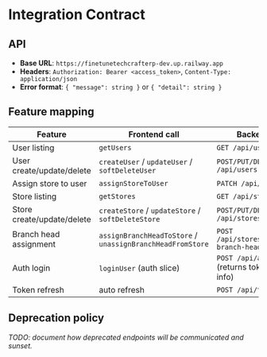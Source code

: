 # Integration Contract

## API

- **Base URL**: `https://finetunetechcrafterp-dev.up.railway.app`
- **Headers**: `Authorization: Bearer <access_token>`, `Content-Type: application/json`
- **Error format**: `{ "message": string }` or `{ "detail": string }`

## Feature mapping

| Feature | Frontend call | Backend path |
|---------|---------------|--------------|
| User listing | `getUsers` | `GET /api/users` |
| User create/update/delete | `createUser` / `updateUser` / `softDeleteUser` | `POST/PUT/DELETE /api/users` |
| Assign store to user | `assignStoreToUser` | `PATCH /api/users/:id` |
| Store listing | `getStores` | `GET /api/stores` |
| Store create/update/delete | `createStore` / `updateStore` / `softDeleteStore` | `POST/PUT/DELETE /api/stores` |
| Branch head assignment | `assignBranchHeadToStore` / `unassignBranchHeadFromStore` | `POST /api/stores/:id/assign-branch-head` |
| Auth login | `loginUser` (auth slice) | `POST /api/auth/login` (returns tokens and user info) |
| Token refresh | auto refresh | `POST /api/token/refresh` |

## Deprecation policy

_TODO: document how deprecated endpoints will be communicated and sunset._

